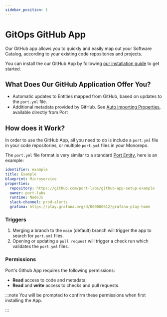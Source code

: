 ```yaml
---
sidebar_position: 1
---
```


# GitOps GitHub App

Our GitHub app allows you to quickly and easily map out your Software Catalog, according to your existing code repositories and projects.

You can install the our GitHub App by following [our installation guide](../../exporters/github-exporter/installation.md) to get started.

## What Does Our GitHub Application Offer You?​

- Automatic updates to Entities mapped from GitHub, based on updates to the `port.yml` file.
- Additional metadata provided by GitHub. See [Auto Importing Properties](./auto-importing-properties), available directly from Port

## How does it Work?

In order to use the GitHub App, all you need to do is include a `port.yml` file in your code repositories, or multiple `port.yml` files in your Monorepo.

The `port.yml` file format is very similar to a standard [Port Entity](../../platform-overview/port-components/entity.md#), here is an example:

```yaml showLineNumbers
identifier: example
title: Example
blueprint: Microservice
properties:
  repository: https://github.com/port-labs/github-app-setup-example
  owner: port-labs
  runtime: NodeJs
  slack-channel: prod-alerts
  grafana: https://play.grafana.org/d/000000012/grafana-play-home
```

### Triggers

1. Merging a branch to the `main` (default) branch will trigger the app to search for `port.yml` files.
2. Opening or updating a `pull request` will trigger a check run which validates the `port.yml` files.

### Permissions

Port's Github App requires the following permissions:

- **Read** access to code and metadata;
- **Read** and **write** access to checks and pull requests.

:::note
You will be prompted to confirm these permissions when first installing the App.

:::
